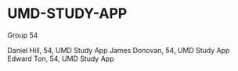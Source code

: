 # UMD-STUDY-APP
Group 54 

Daniel Hill, 54, UMD Study App
James Donovan, 54, UMD Study App
Edward Ton, 54, UMD Study App




